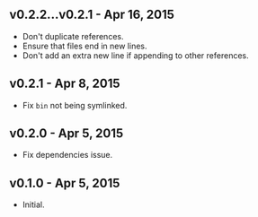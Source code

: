 ## v0.2.2...v0.2.1 - Apr 16, 2015

* Don't duplicate references.
* Ensure that files end in new lines.
* Don't add an extra new line if appending to other references.

## v0.2.1 - Apr 8, 2015

* Fix `bin` not being symlinked.

## v0.2.0 - Apr 5, 2015

* Fix dependencies issue.

## v0.1.0 - Apr 5, 2015

* Initial.

